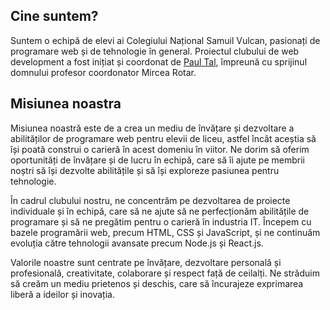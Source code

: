 ## Cine suntem?

Suntem o echipă de elevi ai Colegiului Național Samuil Vulcan, pasionați de programare web și de tehnologie în general. Proiectul clubului de web development a fost inițiat și coordonat de [Paul Tal](https://instagram.com/tpgpaul), împreună cu sprijinul domnului profesor coordonator Mircea Rotar.

## Misiunea noastra

Misiunea noastră este de a crea un mediu de învățare și dezvoltare a abilităților de programare web pentru elevii de liceu, astfel încât aceștia să își poată construi o carieră în acest domeniu în viitor. Ne dorim să oferim oportunități de învățare și de lucru în echipă, care să îi ajute pe membrii noștri să își dezvolte abilitățile și să își exploreze pasiunea pentru tehnologie.

În cadrul clubului nostru, ne concentrăm pe dezvoltarea de proiecte individuale și în echipă, care să ne ajute să ne perfecționăm abilitățile de programare și să ne pregătim pentru o carieră în industria IT. Începem cu bazele programării web, precum HTML, CSS și JavaScript, și ne continuăm evoluția către tehnologii avansate precum Node.js și React.js.

Valorile noastre sunt centrate pe învățare, dezvoltare personală și profesională, creativitate, colaborare și respect față de ceilalți. Ne străduim să creăm un mediu prietenos și deschis, care să încurajeze exprimarea liberă a ideilor și inovația.

